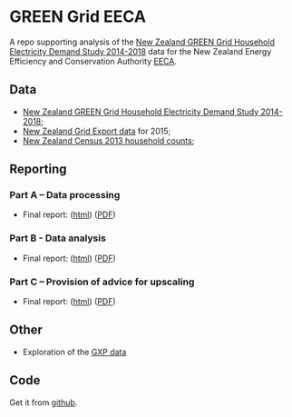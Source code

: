 # GREEN Grid EECA
A repo supporting analysis of the [New Zealand GREEN Grid Household Electricity Demand Study 2014-2018](http://reshare.ukdataservice.ac.uk/853334/) data for the New Zealand Energy Efficiency and Conservation Authority [EECA](https://www.eeca.govt.nz/).

## Data

 * [New Zealand GREEN Grid Household Electricity Demand Study 2014-2018](http://reshare.ukdataservice.ac.uk/853334/);
 * [New Zealand Grid Export data](https://www.emi.ea.govt.nz/Wholesale/Datasets/Metered_data/Grid_export) for 2015;
 * [New Zealand Census 2013 household counts](http://nzdotstat.stats.govt.nz/wbos/Index.aspx);

## Reporting

### Part A – Data processing

 * Final report: ([html](partA_dataProcessingReport_v1.0_Final.html)) ([PDF](https://ourarchive.otago.ac.nz/handle/10523/9822))

### Part B - Data analysis

 * Final report: ([html](partB_dataAnalysisReport_v2.1_Final.html)) ([PDF](https://ourarchive.otago.ac.nz/handle/10523/9821))

### Part C – Provision of advice for upscaling 

 * Final report: ([html](partC_upscalingAdvice_v1.0_Final.html)) ([PDF](https://ourarchive.otago.ac.nz/handle/10523/9820))

## Other

 * Exploration of the [GXP data](gxpReport_v0.5.html)
 
## Code

Get it from [github](https://github.com/CfSOtago/GREENGridEECA).

